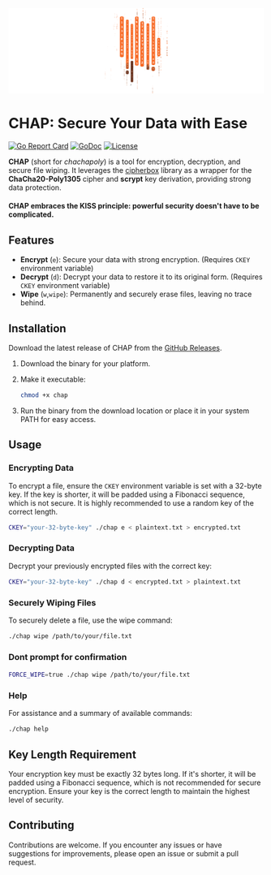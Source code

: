 ![logo](media/logo_600x200.svg "CHAP: Secure Your Data with Ease")
# CHAP: Secure Your Data with Ease
[![Go Report Card](https://goreportcard.com/badge/github.com/8ff/chap)](https://goreportcard.com/report/github.com/8ff/chap)
[![GoDoc](https://godoc.org/github.com/8ff/chap?status.svg)](https://godoc.org/github.com/8ff/chap)
[![License](https://img.shields.io/badge/License-MIT-blue.svg)](https://github.com/8ff/chap/blob/main/LICENSE)

**CHAP** (short for *chachapoly*) is a tool for encryption, decryption, and secure file wiping. It leverages the [cipherbox](https://github.com/8ff/cipherbox) library as a wrapper for the **ChaCha20-Poly1305** cipher and **scrypt** key derivation, providing strong data protection.
#### CHAP embraces the KISS principle: powerful security doesn't have to be complicated.

## Features
- **Encrypt** (`e`): Secure your data with strong encryption. (Requires `CKEY` environment variable)
- **Decrypt** (`d`): Decrypt your data to restore it to its original form. (Requires `CKEY` environment variable)
- **Wipe** (`w`,`wipe`): Permanently and securely erase files, leaving no trace behind.

## Installation
Download the latest release of CHAP from the [GitHub Releases](https://github.com/8ff/chap/releases/tag/latest).

1. Download the binary for your platform.
2. Make it executable:

    ```bash
    chmod +x chap
    ```

3. Run the binary from the download location or place it in your system PATH for easy access.

## Usage
### Encrypting Data
To encrypt a file, ensure the `CKEY` environment variable is set with a 32-byte key. If the key is shorter, it will be padded using a Fibonacci sequence, which is not secure. It is highly recommended to use a random key of the correct length.

```bash
CKEY="your-32-byte-key" ./chap e < plaintext.txt > encrypted.txt
```

### Decrypting Data
Decrypt your previously encrypted files with the correct key:

```bash
CKEY="your-32-byte-key" ./chap d < encrypted.txt > plaintext.txt
```

### Securely Wiping Files
To securely delete a file, use the wipe command:

```bash
./chap wipe /path/to/your/file.txt
```
### Dont prompt for confirmation
```bash
FORCE_WIPE=true ./chap wipe /path/to/your/file.txt
```

### Help
For assistance and a summary of available commands:

```bash
./chap help
```

## Key Length Requirement
Your encryption key must be exactly 32 bytes long. If it's shorter, it will be padded using a Fibonacci sequence, which is not recommended for secure encryption. Ensure your key is the correct length to maintain the highest level of security.

## Contributing
Contributions are welcome. If you encounter any issues or have suggestions for improvements, please open an issue or submit a pull request.
